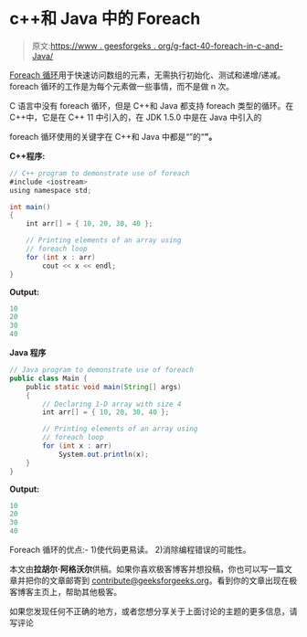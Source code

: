 # c++和 Java 中的 Foreach

> 原文:[https://www . geesforgeks . org/g-fact-40-foreach-in-c-and-Java/](https://www.geeksforgeeks.org/g-fact-40-foreach-in-c-and-java/)

[Foreach 循环](https://www.geeksforgeeks.org/for-each-loop-in-java/)用于快速访问数组的元素，无需执行初始化、测试和递增/递减。foreach 循环的工作是为每个元素做一些事情，而不是做 n 次。

C 语言中没有 foreach 循环，但是 C++和 Java 都支持 foreach 类型的循环。在 C++中，它是在 C++ 11 中引入的，在 JDK 1.5.0 中是在 Java 中引入的

foreach 循环使用的关键字在 C++和 Java 中都是“”的“**”。**

**C++程序:**

```java
// C++ program to demonstrate use of foreach
#include <iostream>
using namespace std;

int main()
{
    int arr[] = { 10, 20, 30, 40 };

    // Printing elements of an array using
    // foreach loop
    for (int x : arr)
        cout << x << endl;
}
```

**Output:**

```java
10
20
30
40

```

**Java 程序**

```java
// Java program to demonstrate use of foreach
public class Main {
    public static void main(String[] args)
    {
        // Declaring 1-D array with size 4
        int arr[] = { 10, 20, 30, 40 };

        // Printing elements of an array using
        // foreach loop
        for (int x : arr)
            System.out.println(x);
    }
}
```

**Output:**

```java
10
20
30
40

```

Foreach 循环的优点:-
1)使代码更易读。
2)消除编程错误的可能性。

本文由**拉胡尔·阿格沃尔**供稿。如果你喜欢极客博客并想投稿，你也可以写一篇文章并把你的文章邮寄到 contribute@geeksforgeeks.org。看到你的文章出现在极客博客主页上，帮助其他极客。

如果您发现任何不正确的地方，或者您想分享关于上面讨论的主题的更多信息，请写评论